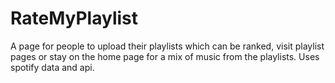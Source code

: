 # RateMyPlaylist
A page for people to upload their playlists which can be ranked, visit playlist pages or stay on the home page for a mix of music from the playlists. Uses spotify data and api.
